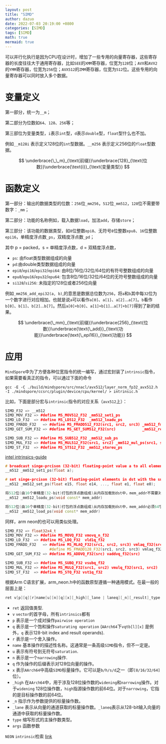 ```yaml
---
layout: post
title: "SIMD"
author: dazuo
date: 2022-07-03 20:19:00 +0800
categories: [SIMD]
tags: [SIMD]
math: true
mermaid: true
---
```



可以并行化执行是因为CPU在设计时，增加了一些专用的向量寄存器，这些寄存器的长度往往大于通用寄存器，比如`SEE`的`XMM`寄存器，位宽为`128`位；`AVX`和`AVX2`的`YMM`寄存器，位宽为`256`位；`AVX512`的`ZMM`寄存器，位宽为`512`位。这些专用的向量寄存器可以同时放入多个数据。



# 变量定义

第一部分，统一为`__m`；

第二部分为位数如`64`、`128`、`256`等；

第三部位为变量类型，`i`表示`int`型，`d`表示`double`型，`float`型什么也不加。

例如`__m128i` 表示定义128位的`int`型数据。`__m256` 表示定义256位的`float`型数据。


$$
\underbrace{\_\_m}_{\text{前缀}}\underbrace{128}_{\text{位数}}\underbrace{\text{i}}_{\text{变量类型}}
$$


# 函数定义

第一部分：输出的数据类型的位数：`256`位`_mm256`，`512`位`_mm512`，`128`位不需要带数字：`_mm`；

第二部分：功能的名称例如，载入数据`load`，加法`add`，存储`store`；

第三部分：该功能的数据类型，如`8`位整数`epi8`、无符号`8`位整数`epu8`、`16`位整数`epi16`，单精度浮点数`_ps`，双精度浮点数`_pd`；

其中 p = packed，s = 单精度浮点数，d = 双精度浮点数，

- `ps`: 由float类型数据组成的向量
- `pd`:由double类型数据组成的向量
- `epi8`/`epi16`/`epi32`/`epi64`: 由8位/16位/32位/64位的有符号整数组成的向量
- `epu8`/`epu16`/`epu32`/`epu64`: 包含8位/16位/32位/64位的无符号整数组成的向量
- `si128`/`si256`: 未指定的128位或者256位向量



例如`_mm256_add_epi32(a, b)`,的意思是数据总位数为`256`，将`a`和`b`其中每`32`位为一个数字进行对应相加。也就是说`a`可以看作`a[0]`、`a[1]`、`a[2]`...`a[7]`。`b`看作`b[0]`、`b[1]`、`b[2]`...`b[7]`。然后`a[0]+b[0]`、`a[1]+b[1]`...`a[7]+b[7]`得到了新的结果。


$$
\underbrace{\_mm}_{\text{前缀}}\underbrace{256}_{\text{位数}}\underbrace{\text{\_add}}_{\text{功能}}\underbrace{\text{\_epi16}}_{\text{功能}}
$$



# 应用

`MindSpore`中为了方便各种位宽指令的统一编写，通过宏封装了`intrinsic`指令，如果需要看真正的指令，可以通过下面的命令

```shell
gcc -E -C ./build/mindspore/src/nnacl/avx512/layer_norm_fp32_avx512.h -I ./mindspore/ccsrc/plugin/device/cpu/kernel/ > intrinsic.h
```

比如，下面是部分宏与`intrinsic`指令的对应关系（`avx512`上）：

```c++
SIMD_F32 => __m512
SIMD_MOV_F32 => #define MS_MOV512_F32 _mm512_set1_ps
SIMD_LD_F32  => #define MS_LD512_F32  _mm512_loadu_ps
SIMD_FMADD_F32   => #define MS_FMADD512_F32(src1, src2, src3) _mm512_fmadd_ps(src1, src2, src3)
SIMD_GET_SUM_F32 => #define MS_GET_SUM512_F32(src) 		      _mm512_reduce_add_ps(src)

SIMD_SUB_F32 => #define MS_SUB512_F32 _mm512_sub_ps
SIMD_MUL_F32 => #define MS_MUL512_F32(src1, src2) _mm512_mul_ps(src1, src2)
SIMD_ST_F32  => #define MS_ST512_F32 _mm512_storeu_ps
```



[intel intrinsics-guide](https://www.intel.com/content/www/us/en/docs/intrinsics-guide/index.html)

```c++
# broadcast singe-prcison (32-bit) floating-point value a to all elements of dst
__m512 _mm512_set1_ps(float a);

# set singe-prcison (32-bit) floating-point elements in dst with the supplied values.
__m512 _mm512_set_ps(float e15, float e14, ..., float e1, float e0);

将512位(由16个单精度(32-bit)打包的浮点数组成)从内存加载到dst中，mem_addr不需要对齐。
__m512 _mm512_loadu_ps(void const* mem_addr)

将512位(由16个单精度(32-bit)打包的浮点数组成)从内存加载到dst中，mem_addr必须64字节对齐，否则可能会产生通用保护异常。
__m512 _mm512_load_ps(void const* mem_addr)
```



同样，arm neon的也可以用类似处理。

```cpp
SIMD_F32 => float32x4_t
SIMD_MOV_F32 => #define MS_MOVQ_F32 vmovq_n_f32
SIMD_LD_F32  => #define MS_LDQ_F32  vld1q_f32
SIMD_FMADD_F32   => #define MS_MLAQ_F32(src1, src2, src3) vmlaq_f32(src1, src2, src3)
                    #define MS_FMADD128_F32(src1, src2, src3) vmlaq_f32(src3, src1, src2)
SIMD_GET_SUM_F32 => #define MS_ADDVQ_F32(src) vaddvq_f32(src)

SIMD_SUB_F32 => #define MS_SUBQ_F32 vsubq_f32
SIMD_MUL_F32 => #define MS_MULQ_F32(src1, src2) vmulq_f32(src1, src2)
SIMD_ST_F32  => #define MS_STQ_F32 vst1q_f32
```



根据Arm C语言扩展，arm_neon.h中的函数原型遵循一种通用模式。在最一般的层面上是：

```c++
ret v[p][q][r]name[u][n][q][x][_high][_lane | laneq][_n][_result]_type(args)
```

- `ret`  返回值类型.
- `v`    `vector`的首字母，所有`intrinsics`都有
- `p`   表示是一个成对操作`pairwise operation`
- `q`   表示是一个饱和操作`saturating operation` (`AArch64`下`vqtb[l][x]` 是例外，`q` 表示128-bit index and result operands).
- `r`   表示是一个舍入操作。
- `name`  基本操作的描述性名称。这通常是一条高级`SIMD`指令，但不一定是。
- `u`  表示有符号到无符号`saturation`.
- `n`  表示是一个`narrowing`操作.
- `q`  作为操作的后缀表示对128位向量的操作。
- `x`  表示`AArch64`中高级`SIMD`标量操作。它可以是`b/h/s/d`之一（即`[8/16/32/64]`位）。
- `_high`   在`AArch64`中，用于涉及128位操作数的`widening`和`narrowing`操作。对于`widening` 128位操作数，`high`指源操作数的前64位。对于`narrowing`，它指的是目标操作数的前64位。
- `_n`   指示作为参数提供的标量操作数。
- `_lane`  表示从向量的通道获取的标量操作数。`_laneq`表示从128-bit输入向量的通道中获取的标量操作数。
- `type`   缩写形式的主操作数类型。
- `args`   函数参数



`NEON` `intrinsic`检索 [link](https://developer.arm.com/architectures/instruction-sets/intrinsics/)

